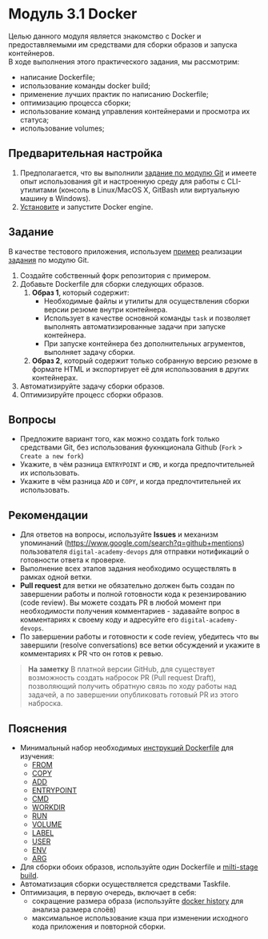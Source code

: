 # Модуль 3.1 Docker

Целью данного модуля является знакомство с Docker и предоставляемыми им средствами для сборки образов и запуска контейнеров.   
В ходе выполнения этого практического задания, мы рассмотрим:
- написание Dockerfile;
- использование команды docker build;
- применение лучших практик по написанию Dockerfile;
- оптимизацию процесса сборки;
- использование команд управления контейнерами и просмотра их статуса;
- использование volumes;

## Предварительная настройка

1. Предполагается, что вы выполнили [задание по модулю Git](https://github.com/digital-academy-devops/git-module) и имеете опыт использования git и 
настроенную среду для работы с CLI-утилитами (консоль в Linux/MacOS X, GitBash или виртуальную машину в Windows).
1. [Установите](https://docs.docker.com/engine/install/) и запустите Docker engine.

## Задание

В качестве тестового приложения, используем [пример](https://github.com/mostashkin/cv) реализации [задания](https://github.com/digital-academy-devops/git-module) по модулю Git. 

1. Создайте собственный форк репозитория с примером.
1. Добавьте Dockerfile для сборки следующих образов. 
    1. **Образ 1**, который содержит:
        - Необходимые файлы и утилиты для осуществления сборки версии резюме внутри контейнера.
        - Использует в качестве основной команды `task` и позволяет выполнять автоматизированные задачи при запуске контейнера.
        - При запуске контейнера без дополнительных агрументов, выполняет задачу сборки.
    1. **Образ 2**, который содержит только собранную версию резюме в формате HTML и экспортирует её для использования в других контейнерах. 
1. Автоматизируйте задачу сборки образов.
1. Оптимизируйте процесс сборки образов.

## Вопросы

- Предложите вариант того, как можно создать fork только средствами Git, без использования фукнкционала Github (`Fork` > `Create a new fork`)
- Укажите, в чём разница `ENTRYPOINT` и `CMD`, и когда предпочтительней их использовать.
- Укажите в чём разница `ADD` и `COPY`, и когда предпочтительней их использовать.

## Рекомендации

- Для ответов на вопросы, используйте **Issues** и механизм упоминаний (https://www.google.com/search?q=github+mentions) пользователя `digital-academy-devops` для отправки нотификаций о готовности ответа к проверке.
- Выполнение всех этапов задания необходимо осуществлять в рамках одной ветки.  
- **Pull request** для ветки не обязательно должен быть создан по завершении работы и полной готовности кода к резензированию (code review). Вы можете создать PR в любой момент при необходимости получения комментариев - задавайте вопрос в комментариях к своему коду и адресуйте его `digital-academy-devops`.
- По завершении работы и готовности к code review, убедитесь что вы завершили (resolve conversations) все ветки обсуждений и укажите в комментариях к PR что он готов к ревью.

> **На заметку**
> В платной версии GitHub, для существует возможность создать набросок PR (Pull request Draft), позволяющий получить обратную связь по ходу работы над задачей, а по завершении опубликовать готовый PR из этого наброска.

## Пояснения
- Минимальный набор необходимых [инструкций Dockerfile](https://docs.docker.com/engine/reference/builder/) для изучения:
  - [FROM](https://docs.docker.com/engine/reference/builder/#from)
  - [COPY](https://docs.docker.com/engine/reference/builder/#copy)
  - [ADD](https://docs.docker.com/engine/reference/builder/#add)
  - [ENTRYPOINT](https://docs.docker.com/engine/reference/builder/#entrypoint)
  - [CMD](https://docs.docker.com/engine/reference/builder/#cmd)
  - [WORKDIR](https://docs.docker.com/engine/reference/builder/#workdir)
  - [RUN](https://docs.docker.com/engine/reference/builder/#run)
  - [VOLUME](https://docs.docker.com/engine/reference/builder/#volume)
  - [LABEL](https://docs.docker.com/engine/reference/builder/#label)
  - [USER](https://docs.docker.com/engine/reference/builder/#user)
  - [ENV](https://docs.docker.com/engine/reference/builder/#env)
  - [ARG](https://docs.docker.com/engine/reference/builder/#arg)
- Для сборки обоих образов, используйте один Dockerfile и [milti-stage build](https://docs.docker.com/build/building/multi-stage/).
- Автоматизация сборки осуществляется средствами Taskfile.
- Оптимизация, в первую очередь, включает в себя:
  - сокращение размера образа (используйте [docker history](https://docs.docker.com/engine/reference/commandline/history/) для анализа размера слоёв)
  - максимальное использование кэша при изменении исходного кода приложения и повторной сборки.
